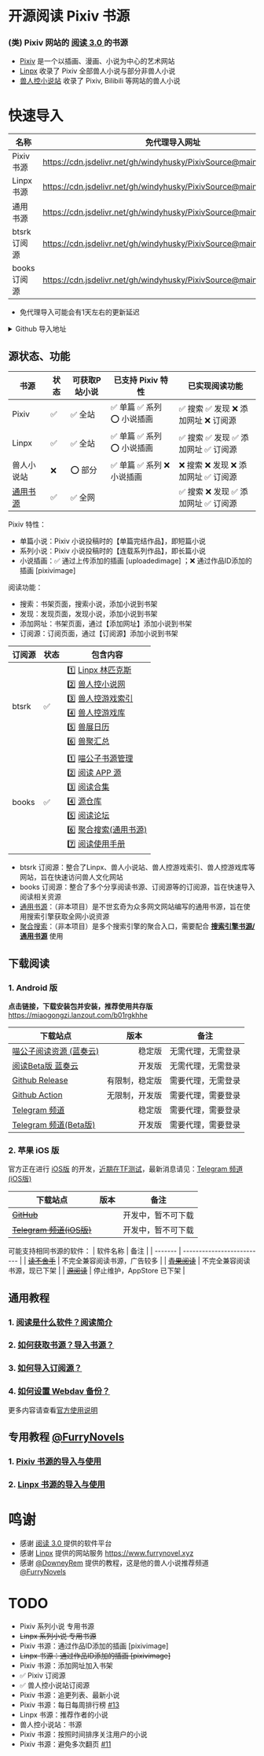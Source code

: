 # 开源阅读 Pixiv 书源
### (类) Pixiv 网站的 [阅读 3.0 ](https://github.com/gedoor/legado) 的书源
- [Pixiv](https://www.pixiv.net/) 是一个以插画、漫画、小说为中心的艺术网站
- [Linpx](https://linpx.linpicio.com/) 收录了 Pixiv 全部兽人小说与部分非兽人小说
- [兽人控小说站](https://www.furrynovel.com) 收录了 Pixiv, Bilibili 等网站的兽人小说


# 快速导入
| 名称         | 免代理导入网址                                                      |
| -------------| ------------------------------------------------------------------ |
| Pixiv 书源　 | https://cdn.jsdelivr.net/gh/windyhusky/PixivSource@main/pixiv.json |
| Linpx 书源　 | https://cdn.jsdelivr.net/gh/windyhusky/PixivSource@main/linpx.json |
| 通用书源　   | https://cdn.jsdelivr.net/gh/windyhusky/PixivSource@main/normal.json |
| btsrk 订阅源 | https://cdn.jsdelivr.net/gh/windyhusky/PixivSource@main/btsrk.json |
| books 订阅源 | https://cdn.jsdelivr.net/gh/windyhusky/PixivSource@main/books.json |
- 免代理导入可能会有1天左右的更新延迟


<details>
<summary>  Github 导入地址 </summary>

| 名称          | Github 导入网址                                                        |   
| ------------ | ------------------------------------------------------------------ |
| Pixiv 书源　 | https://raw.githubusercontent.com/windyhusky/PixivSource/main/pixiv.json |  
| Linpx 书源　 | https://raw.githubusercontent.com/windyhusky/PixivSource/main/linpx.json |       
| 通用书源　   | https://raw.githubusercontent.com/windyhusky/PixivSource/main/normal.json |     
| btsrk 订阅源 | https://raw.githubusercontent.com/windyhusky/PixivSource/main/btsrk.json |   
| books 订阅源 | https://raw.githubusercontent.com/windyhusky/PixivSource/main/books.json |    
- Github 导入无延迟
</details>




## 源状态、功能
| 书源      | 状态 | 可获取P站小说 | 已支持 Pixiv 特性 | 已实现阅读功能 |
| --------- | --- | --------- | --------------- | ------------ |
| Pixiv     | ✅ | ✅ 全站 | ✅ 单篇 ✅ 系列 ⭕️ 小说插画 | ✅ 搜索 ✅ 发现 ❌ 添加网址 ❌ 订阅源 |
| Linpx     | ✅ | ✅ 全站 | ✅ 单篇 ✅ 系列 ⭕️ 小说插画 | ✅ 搜索 ✅ 发现 ✅ 添加网址 ✅ 订阅源 |
| 兽人小说站 | ❌ | ⭕️ 部分 | ✅ 单篇 ✅ 系列 ❌ 小说插画 | ❌ 搜索 ❌ 发现 ❌ 添加网址 ✅ 订阅源 |
| [通用书源](https://github.com/bushixuanqi/book-source) | ✅ | ✅ 全网 |  | ✅ 搜索 ❌ 发现 ✅ 添加网址 ✅ 订阅源 |


Pixiv 特性：
- 单篇小说：Pixiv 小说投稿时的【单篇完结作品】，即短篇小说
- 系列小说：Pixiv 小说投稿时的【连载系列作品】，即长篇小说
- 小说插画：✅ 通过上传添加的插画 [uploadedimage] ；❌ 通过作品ID添加的插画 [pixivimage] 


阅读功能：
- 搜索：书架页面，搜索小说，添加小说到书架
- 发现：发现页面，发现小说，添加小说到书架
- 添加网址：书架页面，通过【添加网址】添加小说到书架
- 订阅源：订阅页面，通过【订阅源】添加小说到书架


| 订阅源 | 状态 | 包含内容 |
| ----- | ---- | -------------- |
| btsrk | ✅ | 1️⃣ [Linpx 林匹克斯](https://www.furrynovel.xyz/)<br />2️⃣ [兽人控小说网](https://www.furrynovel.com)<br />3️⃣ [兽人控游戏索引](https://furrygames.top/zh-cn/list.html)<br />4️⃣ [兽人控游戏库](https://kemono.games/zh-Hans)<br />5️⃣ [兽展日历](https://www.furryeventchina.com)<br />6️⃣ [兽聚汇总](https://www.furryfusion.net/) |
| books | ✅ | 1️⃣ [喵公子书源管理](https://yd.mgz6.cc/)<br/>2️⃣ [阅读 APP 源](https://legado.aoaostar.com/)<br/>3️⃣ [阅读合集](https://flowus.cn/share/923f5a35-6dcf-47d1-b8eb-b9c5ef3ed39b/)<br/>4️⃣ [源仓库](https://www.yckceo.com/yuedu/index/index.html)<br/>5️⃣ [阅读论坛](https://legado.cn/)<br/>6️⃣ [聚合搜索(通用书源)](https://legado.cn/thread-3723-1-1.html)<br/>7️⃣ [阅读使用手册](https://www.yuque.com/legado/wiki) |


- btsrk 订阅源：整合了Linpx、兽人小说站、兽人控游戏索引、兽人控游戏库等网站，旨在快速访问兽人文化网站
- books 订阅源：整合了多个分享阅读书源、订阅源等的订阅源，旨在快速导入阅读相关资源
-  [通用书源](https://github.com/bushixuanqi/book-source)：（非本项目）是不世玄奇为众多网文网站编写的通用书源，旨在使用搜索引擎获取全网小说资源
- [聚合搜索](https://legado.cn/thread-3723-1-1.html)：（非本项目）是多个搜索引擎的聚合入口，需要配合 **[搜索引擎书源/通用书源](http://yuedu.miaogongzi.net/gx.html)** 使用



## 下载阅读

### 1. Android 版
**点击链接，下载安装包并安装，推荐使用共存版**
https://miaogongzi.lanzout.com/b01rgkhhe


| 下载站点                                                      | 版本          | 备注              |
| ------------------------------------------------------------ | ------------  | ----------------- |
| [喵公子阅读资源 (蓝奏云)](https://yd.mgz6.cc/)                 | 　　　　稳定版 | 无需代理，无需登录 |
| [阅读Beta版 蓝奏云](https://miaogongzi.lanzout.com/b01rgkhhe) | 　　　　开发版 | 无需代理，无需登录 |
| [Github Release](https://github.com/gedoor/legado/releases)  | 有限制，稳定版 | 需要代理，无需登录 |
| [Github Action](https://github.com/gedoor/legado/actions)    | 无限制，开发版 | 需要代理，需要登录 |
| [Telegram 频道](https://t.me/Legado_Channels)                | 　　　　稳定版 | 需要代理，需要登录 |
| [Telegram 频道(Beta版)](https://t.me/Legado_Beta)            | 　　　　开发版 | 需要代理，需要登录 |

### 2. 苹果 iOS 版

官方正在进行 [iOS版](https://github.com/gedoor/YueDuFlutter) 的开发，[近期在TF测试](https://gedoor.github.io/download)，最新消息请见：[Telegram 频道(iOS版)](https://t.me/legado_ios)


| 下载站点                                              | 版本          | 备注              |
| ---------------------------------------------------- | ------------- | ----------------- |
| ~~[GitHub](https://github.com/gedoor/YueDuFlutter)~~ |               | 开发中，暂不可下载 |
| ~~[Telegram 频道(iOS版)](https://t.me/legado_ios)~~   |               | 开发中，暂不可下载 |


可能支持相同书源的软件：
| 软件名称 | 备注                       |
| ------- | -------------------------- |
| ~~[读不舍手](https://apps.apple.com/us/app/%E8%AF%BB%E4%B8%8D%E8%88%8D%E6%89%8B/id1662413517)~~ | 不完全兼容阅读书源，广告较多 |
| ~~[青果阅读](https://apps.apple.com/us/app/qing-guo-du-shu/id1142490639)~~ | 不完全兼容阅读书源，现已下架 |
| ~~[源阅读](https://github.com/kaich/Yuedu)~~ | 停止维护，AppStore 已下架 |


## 通用教程
### 1. [阅读是什么软件？阅读简介](./doc/Legado.md)
### 2. [如何获取书源？导入书源？](./doc/Import.md)
### 3. [如何导入订阅源？](./doc/Import2.md)
### 4. [如何设置 Webdav 备份？](./doc/WebdavBackup.md)

更多内容请查看[官方使用说明](https://www.yuque.com/legado/wiki/xz)


## 专用教程 [@FurryNovels](https://t.me/FurryNovels)
### 1. [Pixiv 书源的导入与使用](./doc/Pixiv.md)
### 2. [Linpx 书源的导入与使用](./doc/Linpx.md)


# 鸣谢
- 感谢 [阅读 3.0 ](https://github.com/gedoor/legado) 提供的软件平台
- 感谢 [Linpx](https://github.com/libudu/linpx-web) 提供的网站服务 https://www.furrynovel.xyz
- 感谢 [@DowneyRem](https://github.com/DowneyRem) 提供的教程，这是他的兽人小说推荐频道 [@FurryNovels](https://t.me/FurryNovels)


# TODO
- Pixiv 系列小说 专用书源
- ~~Linpx 系列小说 专用书源~~
- Pixiv 书源：通过作品ID添加的插画 [pixivimage]
- ~~Linpx 书源：通过作品ID添加的插画 [pixivimage]~~
- Pixiv 书源：添加网址加入书架
- ✅  Pixiv 订阅源
- ✅  兽人控小说站订阅源
- Pixiv 书源：追更列表、最新小说
- Pixiv 书源：每日每周排行榜 [#13](https://github.com/windyhusky/PixivSource/issues/13)
- Linpx 书源：推荐作者的小说
- 兽人控小说站：书源
- Pixiv 书源：按照时间排序关注用户的小说
- Pixiv 书源：避免多次翻页 [#11](https://github.com/windyhusky/PixivSource/issues/11) 

